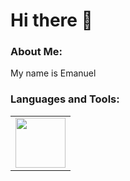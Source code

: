 # Hi there 👋

### About Me:
My name is Emanuel

### Languages and Tools:
<table border-collapse:collapse>
  <tr>
    <td><img src="https://upload.wikimedia.org/wikipedia/commons/thumb/c/c3/Python-logo-notext.svg/1869px-Python-logo-notext.svg.png" width="80" height="80"></td>
  </tr>
</table>

